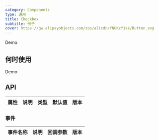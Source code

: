 ```yaml
---
category: Components
type: 通用
title: Checkbox
subtitle: 例子
cover: https://gw.alipayobjects.com/zos/alicdn/fNUKzY1sk/Button.svg
---
```


Demo

## 何时使用

Demo

## API

| 属性 | 说明 | 类型 | 默认值 | 版本 |
| ---- | ---- | ---- | ------ | ---- |

### 事件

| 事件名称 | 说明 | 回调参数 | 版本 |
| -------- | ---- | -------- | ---- |
